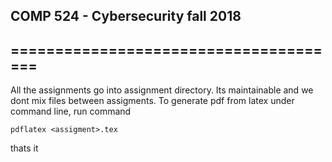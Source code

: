 ## COMP 524 - Cybersecurity fall 2018
## ======================================

All the assignments go into assignment<number> directory. Its maintainable and we dont mix files between assigments.
To generate pdf from latex under command line, run command
```console
pdflatex <assigment>.tex 
```
thats it
